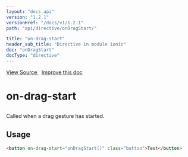 ```yaml
---
layout: "docs_api"
version: "1.2.1"
versionHref: "/docs/v1/1.2.1"
path: "api/directive/onDragStart/"

title: "on-drag-start"
header_sub_title: "Directive in module ionic"
doc: "onDragStart"
docType: "directive"
---
```


<div class="improve-docs">
<a href='https://github.com/ionic-team/ionic-v1/blob/master/js/angular/directive/gesture.js#L89'>
View Source
</a>
&nbsp;
<a href='http://github.com/ionic-team/ionic/edit/1.x/js/angular/directive/gesture.js#L89'>
Improve this doc
</a>
</div>




<h1 class="api-title">

on-drag-start



</h1>





Called when a drag gesture has started.









<h2 id="usage">Usage</h2>

```html
<button on-drag-start="onDragStart()" class="button">Test</button>
```









